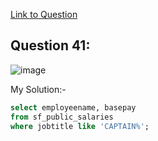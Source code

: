 [Link to Question](https://platform.stratascratch.com/coding/9972-find-the-base-pay-for-police-captains?code_type=1)

## Question 41:

![image](https://user-images.githubusercontent.com/100412162/200648146-34532336-89b4-47b4-bd3d-25fc71e51b47.png)


My Solution:-

~~~~sql
select employeename, basepay
from sf_public_salaries
where jobtitle like 'CAPTAIN%';
~~~~
